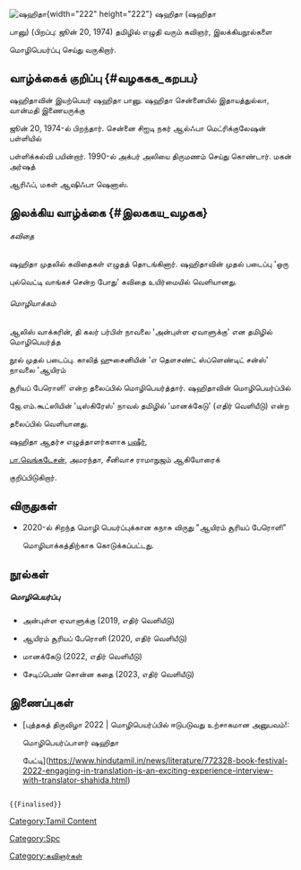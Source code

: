 ![ஷஹிதா](ஷஹிதா2.jpg "ஷஹிதா"){width="222" height="222"} ஷஹிதா (ஷஹிதா
பானு) (பிறப்பு: ஜூன் 20, 1974) தமிழில் எழுதி வரும் கவிஞர், இலக்கியநூல்களை
மொழிபெயர்ப்பு செய்து வருகிறார்.

## வாழ்க்கைக் குறிப்பு {#வழககக_கறபப}

ஷஹிதாவின் இயற்பெயர் ஷஹிதா பானு. ஷஹிதா சென்னையில் இதாயத்துல்லா, வான்மதி இணையருக்கு
ஜூன் 20, 1974-ல் பிறந்தார். சென்னை சிஐடி நகர் ஆல்ஃபா மெட்ரிக்குலேஷன் பள்ளியில்
பள்ளிக்கல்வி பயின்றார். 1990-ல் அக்பர் அலியை திருமணம் செய்து கொண்டார். மகன் அர்ஷத்
ஆரிஃப், மகள் ஆஷிஃபா ஷெனாஸ்.

## இலக்கிய வாழ்க்கை {#இலககய_வழகக}

###### கவிதை

ஷஹிதா முதலில் கவிதைகள் எழுதத் தொடங்கினார். ஷஹிதாவின் முதல் படைப்பு \'ஒரு
புல்வெட்டி வாங்கச் சென்ற போது\' கவிதை உயிர்மையில் வெளியானது.

###### மொழியாக்கம்

ஆலிஸ் வாக்கரின், தி கலர் பர்பிள் நாவலை 'அன்புள்ள ஏவாளுக்கு' என தமிழில் மொழிபெயர்த்த
நூல் முதல் படைப்பு. காலித் ஹுசைனியின் 'எ தெளசண்ட் ஸ்ப்ளெண்டிட் சன்ஸ்' நாவலை 'ஆயிரம்
சூரியப் பேரொளி' என்ற தலைப்பில் மொழிபெயர்த்தார். ஷஹிதாவின் மொழிபெயர்ப்பில்
ஜே.எம்.கூட்ஸியின் 'டிஸ்கிரேஸ்' நாவல் தமிழில் 'மானக்கேடு' (எதிர் வெளியீடு) என்ற
தலைப்பில் வெளியானது.

ஷஹிதா ஆதர்ச எழுத்தாளர்களாக [பஷீர்](வைக்கம்_முகமது_பஷீர் "wikilink"),
[பா.வெங்கடேசன்](பா.வெங்கடேசன் "wikilink"), அமரந்தா, சீனிவாச ராமாநுஜம் ஆகியோரைக்
குறிப்பிடுகிறார்.

## விருதுகள்

-   2020-ல் சிறந்த மொழி பெயர்ப்புக்கான கநாசு விருது "ஆயிரம் சூரியப் பேரொளி"
    மொழியாக்கத்திற்காக கொடுக்கப்பட்டது.

## நூல்கள்

##### மொழிபெயர்ப்பு

-   அன்புள்ள ஏவாளுக்கு (2019, எதிர் வெளியீடு)
-   ஆயிரம் சூரியப் பேரொளி (2020, எதிர் வெளியீடு)
-   மானக்கேடு (2022, எதிர் வெளியீடு)
-   சேடிப்பெண் சொன்ன கதை (2023, எதிர் வெளியீடு)

## இணைப்புகள்

-   [புத்தகத் திருவிழா 2022 \| மொழிபெயர்ப்பில் ஈடுபடுவது உற்சாகமான அனுபவம்!:
    மொழிபெயர்ப்பாளர் ஷஹிதா
    பேட்டி](https://www.hindutamil.in/news/literature/772328-book-festival-2022-engaging-in-translation-is-an-exciting-experience-interview-with-translator-shahida.html)

```{=mediawiki}
{{Finalised}}
```
[Category:Tamil Content](Category:Tamil_Content "wikilink")
[Category:Spc](Category:Spc "wikilink")
[Category:கவிஞர்கள்](Category:கவிஞர்கள் "wikilink")
